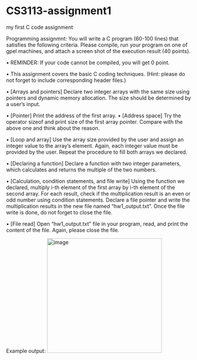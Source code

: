 # CS3113-assignment1
my first C code assignment

Programming assignmnt: You will write a C program (60-100 lines) that satisfies the following criteria. Please compile, run your program on one of gpel machines, and attach a screen shot of the execution result (40 points). 

•	REMINDER: If your code cannot be compiled, you will get 0 point.

•	This assignment covers the basic C coding techniques. (Hint: please do not forget to include corresponding header files.) 

•	[Arrays and pointers] Declare two integer arrays with the same size using pointers and dynamic memory allocation. The size should be determined by a user’s input.

•	[Pointer] Print the address of the first array. 
•	[Address space] Try the operator sizeof and print size of the first array pointer. Compare with the above one and think about the reason. 

•	[Loop and array] Use the array size provided by the user and assign an integer value to the array’s element. Again, each integer value must be provided by the user. Repeat the procedure to fill both arrays we declared.

•	[Declaring a function] Declare a function with two integer parameters, which calculates and returns the multiple of the two numbers. 

•	[Calculation, condition statements, and file write] Using the function we declared, multiply i-th element of the first array by i-th element of the second array. For each result, check if the multiplication result is an even or odd number using condition statements. Declare a file pointer and write the multiplication results in the new file named “hw1_output.txt”. Once the file write is done, do not forget to close the file.

•	[File read] Open “hw1_output.txt” file in your program, read, and print the content of the file. Again, please close the file.

Example output:
<img width="311" alt="image" src="https://github.com/Kyu90002/CS3113-assignment1/assets/79064939/7034d0f2-303e-4c45-a3c3-68fda8657b95">


 
